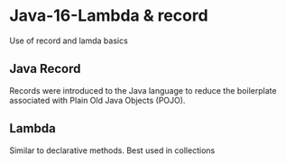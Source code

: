 # Java-16-Lambda & record
Use of record and lamda basics
## Java Record
Records were introduced to the Java language to reduce the boilerplate associated with Plain Old Java Objects (POJO).
## Lambda
Similar to declarative methods. Best used in collections
